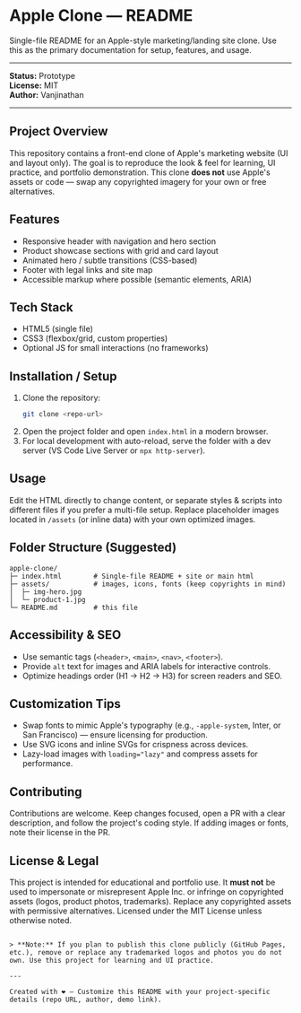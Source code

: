 # Apple Clone — README

Single-file README for an Apple-style marketing/landing site clone. Use this as the primary documentation for setup, features, and usage.

---

**Status:** Prototype  
**License:** MIT  
**Author:** Vanjinathan

---

## Project Overview

This repository contains a front-end clone of Apple's marketing website (UI and layout only). The goal is to reproduce the look & feel for learning, UI practice, and portfolio demonstration. This clone **does not** use Apple's assets or code — swap any copyrighted imagery for your own or free alternatives.



## Features

- Responsive header with navigation and hero section
- Product showcase sections with grid and card layout
- Animated hero / subtle transitions (CSS-based)
- Footer with legal links and site map
- Accessible markup where possible (semantic elements, ARIA)

## Tech Stack

- HTML5 (single file)
- CSS3 (flexbox/grid, custom properties)
- Optional JS for small interactions (no frameworks)

## Installation / Setup

1. Clone the repository:
   ```bash
   git clone <repo-url>
   ```
2. Open the project folder and open `index.html` in a modern browser.
3. For local development with auto-reload, serve the folder with a dev server (VS Code Live Server or `npx http-server`).

## Usage

Edit the HTML directly to change content, or separate styles & scripts into different files if you prefer a multi-file setup. Replace placeholder images located in `/assets` (or inline data) with your own optimized images.

## Folder Structure (Suggested)

```
apple-clone/
├─ index.html        # Single-file README + site or main html
├─ assets/           # images, icons, fonts (keep copyrights in mind)
│  ├─ img-hero.jpg
│  └─ product-1.jpg
└─ README.md         # this file
```

## Accessibility & SEO

- Use semantic tags (`<header>`, `<main>`, `<nav>`, `<footer>`).
- Provide `alt` text for images and ARIA labels for interactive controls.
- Optimize headings order (H1 → H2 → H3) for screen readers and SEO.

## Customization Tips

- Swap fonts to mimic Apple's typography (e.g., `-apple-system`, Inter, or San Francisco) — ensure licensing for production.
- Use SVG icons and inline SVGs for crispness across devices.
- Lazy-load images with `loading="lazy"` and compress assets for performance.

## Contributing

Contributions are welcome. Keep changes focused, open a PR with a clear description, and follow the project's coding style. If adding images or fonts, note their license in the PR.

## License & Legal

This project is intended for educational and portfolio use. It **must not** be used to impersonate or misrepresent Apple Inc. or infringe on copyrighted assets (logos, product photos, trademarks). Replace any copyrighted assets with permissive alternatives. Licensed under the MIT License unless otherwise noted.


```

> **Note:** If you plan to publish this clone publicly (GitHub Pages, etc.), remove or replace any trademarked logos and photos you do not own. Use this project for learning and UI practice.

---

Created with ❤️ — Customize this README with your project-specific details (repo URL, author, demo link).
